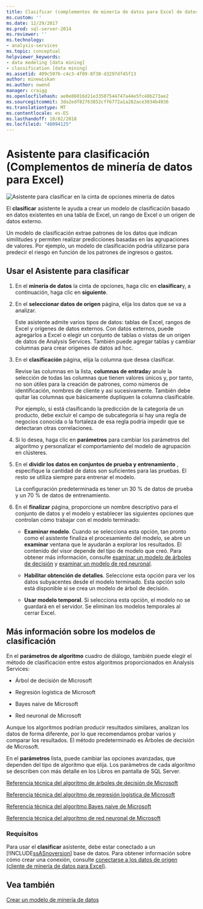 ```yaml
---
title: Clasificar (complementos de minería de datos para Excel de datos) del Asistente | Microsoft Docs
ms.custom: ''
ms.date: 12/29/2017
ms.prod: sql-server-2014
ms.reviewer: ''
ms.technology:
- analysis-services
ms.topic: conceptual
helpviewer_keywords:
- data modeling [data mining]
- classification [data mining]
ms.assetid: 409c5076-c4c3-4f09-8f30-d3297df45f13
author: minewiskan
ms.author: owend
manager: craigg
ms.openlocfilehash: ae0e86016d21e33507544747a44e5fc48b273ae2
ms.sourcegitcommit: 3da2edf82763852cff6772a1a282ace3034b4936
ms.translationtype: MT
ms.contentlocale: es-ES
ms.lasthandoff: 10/02/2018
ms.locfileid: "48094125"
---
```

# <a name="classify-wizard-data-mining-add-ins-for-excel"></a>Asistente para clasificación (Complementos de minería de datos para Excel)
  ![Asistente para clasificar en la cinta de opciones minería de datos](media/dmc-classify.gif "Asistente para clasificar en la cinta de opciones minería de datos")  
  
 El **clasificar** asistente le ayuda a crear un modelo de clasificación basado en datos existentes en una tabla de Excel, un rango de Excel o un origen de datos externo.  
  
 Un modelo de clasificación extrae patrones de los datos que indican similitudes y permiten realizar predicciones basadas en las agrupaciones de valores. Por ejemplo, un modelo de clasificación podría utilizarse para predecir el riesgo en función de los patrones de ingresos o gastos.  
  
## <a name="using-the-classify-wizard"></a>Usar el Asistente para clasificar  
  
1.  En el **minería de datos** la cinta de opciones, haga clic en **clasificar**y, a continuación, haga clic en **siguiente**.  
  
2.  En el **seleccionar datos de origen** página, elija los datos que se va a analizar.  
  
     Este asistente admite varios tipos de datos: tablas de Excel, rangos de Excel y orígenes de datos externos. Con datos externos, puede agregarlos a Excel o elegir un conjunto de tablas o vistas de un origen de datos de Analysis Services. También puede agregar tablas y cambiar columnas para crear orígenes de datos ad hoc.  
  
3.  En el **clasificación** página, elija la columna que desea clasificar.  
  
     Revise las columnas en la lista, **columnas de entrada**y anule la selección de todas las columnas que tienen valores únicos y, por tanto, no son útiles para la creación de patrones, como números de identificación, nombres de cliente y así sucesivamente. También debe quitar las columnas que básicamente dupliquen la columna clasificable.  
  
     Por ejemplo, si está clasificando la predicción de la categoría de un producto, debe excluir el campo de subcategoría si hay una regla de negocios conocida o la fortaleza de esa regla podría impedir que se detectaran otras correlaciones.  
  
4.  Si lo desea, haga clic en **parámetros** para cambiar los parámetros del algoritmo y personalizar el comportamiento del modelo de agrupación en clústeres.  
  
5.  En el **dividir los datos en conjuntos de prueba y entrenamiento** , especifique la cantidad de datos son suficientes para las pruebas. El resto se utiliza siempre para entrenar el modelo.  
  
     La configuración predeterminada es tener un 30 % de datos de prueba y un 70 % de datos de entrenamiento.  
  
6.  En el **finalizar** página, proporcione un nombre descriptivo para el conjunto de datos y el modelo y establecer las siguientes opciones que controlan cómo trabajar con el modelo terminado:  
  
    -   **Examinar modelo**. Cuando se selecciona esta opción, tan pronto como el asistente finaliza el procesamiento del modelo, se abre un **examinar** ventana que le ayudarán a explorar los resultados. El contenido del visor depende del tipo de modelo que creó. Para obtener más información, consulte [examinar un modelo de árboles de decisión](browsing-a-decision-trees-model.md) y [examinar un modelo de red neuronal](browsing-a-neural-network-model.md).  
  
    -   **Habilitar obtención de detalles**. Seleccione esta opción para ver los datos subyacentes desde el modelo terminado. Esta opción solo está disponible si se crea un modelo de árbol de decisión.  
  
    -   **Usar modelo temporal**. Si selecciona esta opción, el modelo no se guardará en el servidor. Se eliminan los modelos temporales al cerrar Excel.  
  
## <a name="more-about-classification-models"></a>Más información sobre los modelos de clasificación  
 En el **parámetros de algoritmo** cuadro de diálogo, también puede elegir el método de clasificación entre estos algoritmos proporcionados en Analysis Services:  
  
-   Árbol de decisión de Microsoft  
  
-   Regresión logística de Microsoft  
  
-   Bayes naive de Microsoft  
  
-   Red neuronal de Microsoft  
  
 Aunque los algoritmos podrían producir resultados similares, analizan los datos de forma diferente, por lo que recomendamos probar varios y comparar los resultados. El método predeterminado es Árboles de decisión de Microsoft.  
  
 En el **parámetros** lista, puede cambiar las opciones avanzadas, que dependen del tipo de algoritmo que elija. Los parámetros de cada algoritmo se describen con más detalle en los Libros en pantalla de SQL Server.  
  
 [Referencia técnica del algoritmo de árboles de decisión de Microsoft](data-mining/microsoft-decision-trees-algorithm-technical-reference.md)  
  
 [Referencia técnica del algoritmo de regresión logística de Microsoft](data-mining/microsoft-logistic-regression-algorithm-technical-reference.md)  
  
 [Referencia técnica del algoritmo Bayes naive de Microsoft](data-mining/microsoft-naive-bayes-algorithm-technical-reference.md)  
  
 [Referencia técnica del algoritmo de red neuronal de Microsoft](data-mining/microsoft-neural-network-algorithm-technical-reference.md)  
  
### <a name="requirements"></a>Requisitos  
 Para usar el **clasificar** asistente, debe estar conectado a un [!INCLUDE[ssASnoversion](../includes/ssasnoversion-md.md)] base de datos. Para obtener información sobre cómo crear una conexión, consulte [conectarse a los datos de origen &#40;cliente de minería de datos para Excel&#41;](connect-to-source-data-data-mining-client-for-excel.md).  
  
## <a name="see-also"></a>Vea también  
 [Crear un modelo de minería de datos](creating-a-data-mining-model.md)  
  
  

